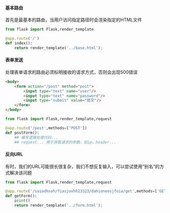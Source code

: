 #### 基本路由
首先是最基本的路由，当用户访问指定路径时会渲染指定的HTML文件
```py
from flask import Flask,render_template

@app.route('/')
def index():
	return render_template('../base.html');
```

#### 表单发送
处理表单请求的路由必须标明接收的请求方式，否则会出现500错误
```html
<body>
	<form action="/post" method="post">
		<input type="text" name="user"/>
		<input type="text" name="password"/>
		<input type="submit" value="提交"/>
	</form>
</body>
```

```py
from flask import Flask,render_template,request

@app.route('/post',methods=['POST'])
def postForm():
	## 编写逻辑处理代码...
	## request... 用于获取请求的参数，如ip，header...
```

#### 反向URL
有时，我们的URL可能很长很复杂，我们不想反复输入，可以尝试使用“别名”的方式解决该问题
```py
from flask import Flask,render_template,request

@app.route('/saiodhsoh/fiasjoxhh23323/dahionoosjfoia/get',methods=['GET'],endpoint='register')
def getForm():
	print()
	return render_template('../form.html');
```